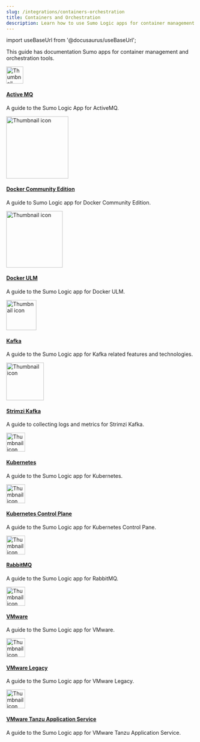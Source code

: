 ```yaml
---
slug: /integrations/containers-orchestration
title: Containers and Orchestration
description: Learn how to use Sumo Logic apps for container management and orchestration tools.
---
```


import useBaseUrl from '@docusaurus/useBaseUrl';

This guide has documentation Sumo apps for container management and orchestration tools.  

<div className="box-wrapper" >
  <div className="box smallbox card">
    <div className="container">
    <img src={useBaseUrl('img/integrations/containers-orchestration/activemq.png')} alt="Thumbnail icon" width="45"/>
    <h4><a href="/docs/integrations/containers-orchestration/activemq">Active MQ</a></h4>
    <p>A guide to the Sumo Logic App for ActiveMQ.</p>
    </div>
  </div>
  <div className="box smallbox card">
    <div className="container">
    <img src={useBaseUrl('img/integrations/containers-orchestration/docker.png')} alt="Thumbnail icon" width="165"/>
    <h4><a href="/docs/integrations/containers-orchestration/docker-community-edition">Docker Community Edition</a></h4>
    <p>A guide to Sumo Logic app for Docker Community Edition.</p>
    </div>
  </div>
  <div className="box smallbox card">
    <div className="container">
    <img src={useBaseUrl('img/integrations/containers-orchestration/docker.png')} alt="Thumbnail icon" width="150"/>
    <h4><a href="/docs/integrations/containers-orchestration/docker-ulm">Docker ULM</a></h4>
    <p>A guide to the Sumo Logic app for Docker ULM.</p>
    </div>
  </div>
  <div className="box smallbox card">
    <div className="container">
    <img src={useBaseUrl('img/integrations/containers-orchestration/kafka.png')} alt="Thumbnail icon" width="80"/>
    <h4><a href="/docs/integrations/containers-orchestration/kafka">Kafka</a></h4>
    <p>A guide to the Sumo Logic app for Kafka related features and technologies.</p>
    </div>
  </div>
  <div className="box smallbox card">
    <div className="container">
    <img src={useBaseUrl('img/integrations/containers-orchestration/strimzi.png')} alt="Thumbnail icon" width="100"/>
    <h4><a href="/docs/integrations/containers-orchestration/strimzi-kafka">Strimzi Kafka</a></h4>
    <p>A guide to collecting logs and metrics for Strimzi Kafka.</p>
    </div>
  </div>
  <div className="box smallbox card">
    <div className="container">
    <img src={useBaseUrl('img/icons/operations/kubernetes.png')} alt="Thumbnail icon" width="50"/>
    <h4><a href="/docs/integrations/containers-orchestration/kubernetes">Kubernetes</a></h4>
    <p>A guide to the Sumo Logic app for Kubernetes.</p>
    </div>
  </div>
  <div className="box smallbox card">
    <div className="container">
    <img src={useBaseUrl('img/icons/operations/kubernetes.png')} alt="Thumbnail icon" width="50"/>
    <h4><a href="/docs/integrations/containers-orchestration/kubernetes-control-plane">Kubernetes Control Plane</a></h4>
    <p>A guide to the Sumo Logic app for Kubernetes Control Pane.</p>
    </div>
  </div>
  <div className="box smallbox card">
    <div className="container">
    <img src={useBaseUrl('img/integrations/containers-orchestration/rabbitmq.png')} alt="Thumbnail icon" width="50"/>
    <h4><a href="/docs/integrations/containers-orchestration/rabbitmq">RabbitMQ</a></h4>
    <p>A guide to the Sumo Logic app for RabbitMQ.</p>
    </div>
  </div>
  <div className="box smallbox card">
    <div className="container">
    <img src={useBaseUrl('img/integrations/containers-orchestration/vmware.png')} alt="Thumbnail icon" width="50"/>
    <h4><a href="/docs/integrations/containers-orchestration/vmware">VMware</a></h4>
    <p>A guide to the Sumo Logic app for VMware.</p>
    </div>
  </div>
  <div className="box smallbox card">
    <div className="container">
    <img src={useBaseUrl('img/integrations/containers-orchestration/vmware.png')} alt="Thumbnail icon" width="50"/>
    <h4><a href="/docs/integrations/containers-orchestration/vmware-legacy">VMware Legacy</a></h4>
    <p>A guide to the Sumo Logic app for VMware Legacy.</p>
    </div>
  </div>
    <div className="box smallbox card">
    <div className="container">
    <img src={useBaseUrl('img/integrations/containers-orchestration/vmware-tanzu.png')} alt="Thumbnail icon" width="50"/>
    <h4><a href="/docs/integrations/containers-orchestration/vmware-tanzu-application-service">VMware Tanzu Application Service</a></h4>
    <p>A guide to the Sumo Logic app for VMware Tanzu Application Service.</p>
    </div>
  </div>
</div>
